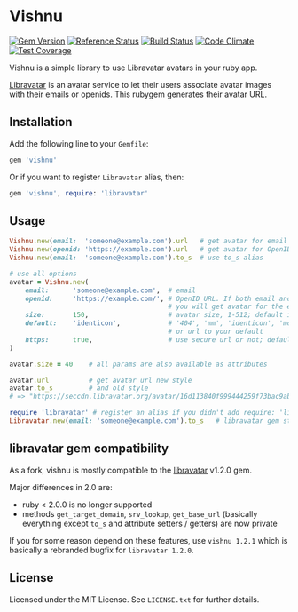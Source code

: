 # Vishnu

[![Gem Version](https://badge.fury.io/rb/vishnu.svg)](http://badge.fury.io/rb/vishnu)
[![Reference Status](https://www.versioneye.com/ruby/vishnu/reference_badge.svg)](https://www.versioneye.com/ruby/vishnu/references)
[![Build Status](https://travis-ci.org/sandfoxme/vishnu.svg?branch=master)](https://travis-ci.org/sandfoxme/vishnu)
[![Code Climate](https://codeclimate.com/github/sandfoxme/vishnu/badges/gpa.svg)](https://codeclimate.com/github/sandfoxme/vishnu)
[![Test Coverage](https://codeclimate.com/github/sandfoxme/vishnu/badges/coverage.svg)](https://codeclimate.com/github/sandfoxme/vishnu/coverage)

Vishnu is a simple library to use Libravatar avatars in your ruby app. 

[Libravatar](https://libravatar.org/) is an avatar service to let their 
users associate avatar images with their emails or openids. This rubygem 
generates their avatar URL.

## Installation

Add the following line to your ```Gemfile```:
    
```ruby
gem 'vishnu'
```

Or if you want to register ```Libravatar``` alias, then:

```ruby
gem 'vishnu', require: 'libravatar'
```

## Usage

```ruby
Vishnu.new(email:  'someone@example.com').url   # get avatar for email
Vishnu.new(openid: 'https://example.com').url   # get avatar for OpenID URL
Vishnu.new(email:  'someone@example.com').to_s  # use to_s alias

# use all options
avatar = Vishnu.new(
    email:      'someone@example.com',  # email
    openid:     'https://example.com/', # OpenID URL. If both email and url are set,
                                        # you will get avatar for the email
    size:       150,                    # avatar size, 1-512; default is 80
    default:    'identicon',            # '404', 'mm', 'identicon', 'monsterid', 'wavatar', 'retro'
                                        # or url to your default
    https:      true,                   # use secure url or not; default is false
)

avatar.size = 40    # all params are also available as attributes

avatar.url          # get avatar url new style
avatar.to_s         # and old style
# => "https://seccdn.libravatar.org/avatar/16d113840f999444259f73bac9ab8b10?s=40&d=identicon"

require 'libravatar' # register an alias if you didn't add require: 'libravatar' to your Gemfile
Libravatar.new(email: 'someone@example.com').to_s   # libravatar gem style 
```

## libravatar gem compatibility

As a fork, vishnu is mostly compatible to the [libravatar](https://rubygems.org/gems/libravatar) v1.2.0 gem.

Major differences in 2.0 are:
 
*   ruby < 2.0.0 is no longer supported
*   methods ```get_target_domain```, ```srv_lookup```, ```get_base_url```
(basically everything except `to_s` and attribute setters / getters) 
are now private
    
If you for some reason depend on these features, use ```vishnu 1.2.1``` 
which is basically a rebranded bugfix for ```libravatar 1.2.0```.

## License

Licensed under the MIT License. See ```LICENSE.txt``` for further details.
